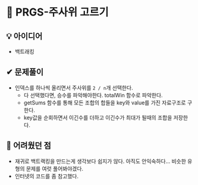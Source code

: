 # 🔎 PRGS-주사위 고르기
## 💡 아이디어
- 백트래킹
## ✔ 문제풀이
- 인덱스를 하나씩 올리면서 주사위를 `2 / n`개 선택한다.
    - 다 선택했다면, 승수를 파악해야한다. totalWin 함수로 파악한다.
    - getSums 함수를 통해 모든 조합의 합들을 key와 value를 가진 자료구조로 구한다.
    - key값을 순회하면서 이긴수를 더하고 이긴수가 최대가 될때의 조합을 저장한다.

## 🤕 어려웠던 점
- 재귀로 백트랙킹을 만드는게 생각보다 쉽지가 않다. 아직도 안익숙하다... 비슷한 유형의 문제를 여럿 풀어봐야겠다.
- 인터넷의 코드를 좀 참고했다.